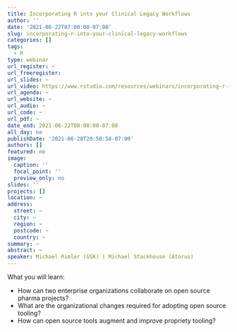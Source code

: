 ```yaml
---
title: Incorporating R into your Clinical Legacy Workflows
author: ''
date: '2021-06-22T07:00:00-07:00'
slug: incorporating-r-into-your-clinical-legacy-workflows
categories: []
tags:
  - R
type: webinar
url_register: ~
url_freeregister: 
url_slides: ~
url_video: https://www.rstudio.com/resources/webinars/incorporating-r-into-your-clinical-legacy-workflows/
url_agenda: ~
url_website: ~
url_audio: ~
url_code: ~
url_pdf: ~
date_end: 2021-06-22T08:00:00-07:00
all_day: no
publishDate: '2021-06-20T20:50:58-07:00'
authors: []
featured: no
image:
  caption: ''
  focal_point: ''
  preview_only: no
slides: ''
projects: []
location: ~
address:
  street: ~
  city: ~
  region: ~
  postcode: ~
  country: ~
summary: ~
abstract: ~
speaker: Michael Rimler (GSK) | Michael Stackhouse (Atorus)
---
```

<!--more-->
What you will learn:  

- How can two enterprise organizations collaborate on open source pharma projects?  
- What are the organizational changes required for adopting open source tooling?  
- How can open source tools augment and improve propriety tooling?  

